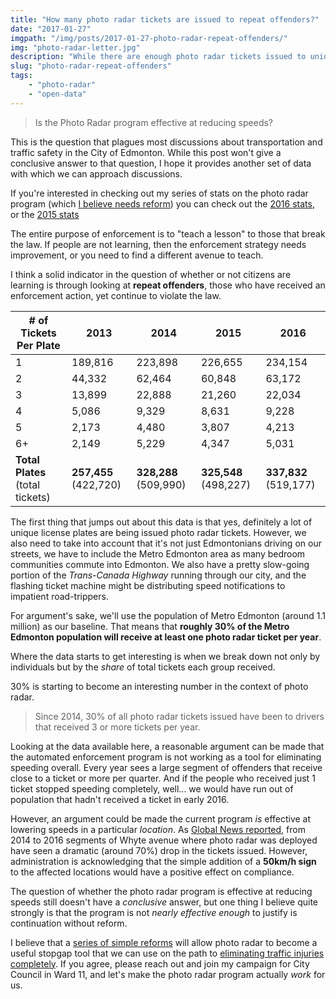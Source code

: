 ```yaml
---
title: "How many photo radar tickets are issued to repeat offenders?"
date: "2017-01-27"
imgpath: "/img/posts/2017-01-27-photo-radar-repeat-offenders/"
img: "photo-radar-letter.jpg"
description: "While there are enough photo radar tickets issued to unique license plates to give one to 30% of Metro Edmonton residents, 30% of all tickets are issued to plates that receive 3 or more per year."
slug: "photo-radar-repeat-offenders"
tags: 
    - "photo-radar"
    - "open-data"
---
```


> Is the Photo Radar program effective at reducing speeds?

This is the question that plagues most discussions about transportation and traffic safety in the City of Edmonton. While
this post won't give a conclusive answer to that question, I hope it provides another set of data with which we can
approach discussions.

If you're interested in checking out my series of stats on the photo radar program (which [I believe needs reform](/photo-radar-reform)) you can check
out the [2016 stats](/blog/2017/01/05/edmonton-photo-radar-statisitics-for-2016/), or the [2015 stats](/blog/2016/01/25/edmonton-photo-radar-2015-stats/)

The entire purpose of enforcement is to "teach a lesson" to those that break the law. If people are not learning, then
the enforcement strategy needs improvement, or you need to find a different avenue to teach.

I think a solid indicator in the question of whether or not citizens are learning is through looking at **repeat offenders**, those
who have received an enforcement action, yet continue to violate the law.

| # of Tickets Per Plate             | 2013                    | 2014                    | 2015                        | 2016                    |
|------------------------------------|-------------------------|-------------------------|-----------------------------|-------------------------|
| 1                                  | 189,816                 | 223,898                 | 226,655                     | 234,154                 |
| 2                                  | 44,332                  | 62,464                  | 60,848                      | 63,172                  |
| 3                                  | 13,899                  | 22,888                  | 21,260                      | 22,034                  |
| 4                                  | 5,086                   | 9,329                   | 8,631                       | 9,228                   |
| 5                                  | 2,173                   | 4,480                   | 3,807                       | 4,213                   |
| 6+                                 | 2,149                   | 5,229                   | 4,347                       | 5,031                   |
| **Total Plates** (total tickets)   | **257,455** (422,720)   | **328,288** (509,990)   | **325,548** (498,227)       | **337,832** (519,177)   |

The first thing that jumps out about this data is that yes, definitely a lot of unique license plates are being issued photo radar tickets.
However, we also need to take into account that it's not just Edmontonians driving on our streets, we have to include the Metro Edmonton area
as many bedroom communities commute into Edmonton. We also have a pretty slow-going portion of the *Trans-Canada Highway* running through
our city, and the flashing ticket machine might be distributing speed notifications to impatient road-trippers. 

For argument's sake, we'll use the population of Metro Edmonton (around 1.1 million) as our baseline. That means that **roughly
30% of the Metro Edmonton population will receive at least one photo radar ticket per year**.

Where the data starts to get interesting is when we break down not only by individuals but by the _share_ of total tickets each group received.

<div>
    <canvas id="ticket-chart" style="max-width:100%" width=400 height=300></canvas>
</div>


<script>
var ctx = document.getElementById("ticket-chart");
var myChart = new Chart(ctx, {
    type: 'bar',
    data: {
        labels: ["2013", "2014", "2015", "2016" ],
        datasets: [{
            label: '1 ticket received',
            data: [189816, 223898, 226655, 234154],
            fill: false,
            backgroundColor: "rgba(219, 194, 96,0.4)",
            borderColor: "rgba(219, 194, 96,1)"
        },
        {
            label: '2 tickets received',
            data: [88664, 124928, 121696, 126344],
            fill: false,
            backgroundColor: "rgba(240, 224, 115,0.4)",
            borderColor: "rgba(240, 224, 115,1)"
        },
        {
            label: '3 tickets received',
            data: [ 41697, 68664, 63780, 66102],
            fill: false,
            backgroundColor: "rgba(237, 115, 46,0.4)",
            borderColor: "rgba(237, 115, 46,1)"
        },
        {
            label: '4 tickets received',
            data: [ 20344, 37316, 34534, 36912],
            fill: false,
            backgroundColor: "rgba(237, 103, 23,0.4)",
            borderColor: "rgba(237, 103, 23,1)"
        },
        {
            label: '5 tickets received',
            data: [ 10865, 22400, 19035, 21065],
            fill: false,
            backgroundColor: "rgba(237, 92, 30,0.4)",
            borderColor: "rgba(237, 92, 30,1)"
        },
        {
            label: '6+ tickets received',
            data: [ 71334, 32784, 32537, 34600],
            fill: false,
            backgroundColor: "rgba(188, 11, 11, 0.4)",
            borderColor: "rgba(188, 11, 11, 1)"
        }]
    },
    options: {
        scales: {
            yAxes: [{
                stacked: true
            }],
            xAxes: [{
                stacked: true
            }]
        }
    }
});
</script>

30% is starting to become an interesting number in the context of photo radar.

> Since 2014, 30% of all photo radar tickets issued have been to drivers that received 3 or more tickets per year.

Looking at the data available here, a reasonable argument can be made that the automated enforcement program is not working
as a tool for eliminating speeding overall. Every year sees a large segment of offenders that receive close to a ticket or more per quarter.
And if the people who received just 1 ticket stopped speeding completely, well... we would have run out of population that hadn't received
a ticket in early 2016.

However, an argument could be made the current program _is_ effective at lowering speeds in a particular _location_. As
[Global News reported](http://globalnews.ca/news/3192350/top-spots-in-edmonton-where-youll-get-a-photo-radar-ticket/), from 2014 to 2016
segments of Whyte avenue where photo radar was deployed have seen a dramatic (around 70%) drop in the tickets issued. However,
administration is acknowledging that the simple addition of a **50km/h sign** to the affected locations would have a positive effect on compliance.

The question of whether the photo radar program is effective at reducing speeds still doesn't have a _conclusive_ answer, but one thing
I believe quite strongly is that the program is not _nearly effective enough_ to justify is continuation without reform.

I believe that a [series of simple reforms](/photo-radar-reform) will allow photo radar to become a useful stopgap tool that we
can use on the path to [eliminating traffic injuries completely](/vision-zero). If you agree, please reach out and join
my campaign for City Council in Ward 11, and let's make the photo radar program actually _work_ for us.
